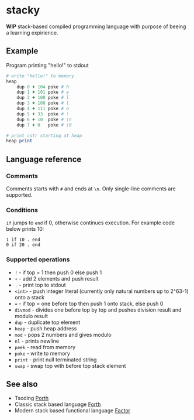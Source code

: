 # stacky

**WIP** stack-based compiled programming language with purpose of beeing a learning expirience.

## Example
Program printing "hello!" to stdout

```ruby
# write "hello!" to memory
heap
	dup 0 + 104 poke # h
	dup 1 + 101 poke # e
	dup 2 + 108 poke # l
	dup 3 + 108 poke # l
	dup 4 + 111 poke # o
	dup 5 + 33  poke # !
	dup 6 + 10  poke # \n
	dup 7 + 0   poke # \0

# print cstr starting at heap
heap print
```

## Language reference

###  Comments
Comments starts with `#` and ends at `\n`. Only single-line comments are supported.

### Conditions

`if` jumps to `end` if 0, otherwise continues execution. For example code below prints 10:

```
1 if 10 . end
0 if 20 . end
```

### Supported operations

- `!` - if top = 1 then push 0 else push 1
- `+` - add 2 elements and push result
- `.` - print top to stdout
- `<int>` - push integer literal (currently only natural numbers up to 2^63-1) onto a stack
- `=` - if top = one before top then push 1 onto stack, else push 0
- `divmod` - divides one before top by top and pushes division result and modulo result
- `dup` - duplicate top element
- `heap` - push heap address
- `mod` - pops 2 numbers and gives modulo
- `nl` - prints newline
- `peek` - read from memory
- `poke` - write to memory
- `print` - print null terminated string
- `swap` - swap top with before top stack element

## See also

- Tsoding [Porth](shttps://github.com/tsoding/porth)
- Classic stack based language [Forth](https://en.wikipedia.org/wiki/Forth_(programming_language))
- Modern stack based functional language [Factor](https://en.wikipedia.org/wiki/Factor_(programming_language))
